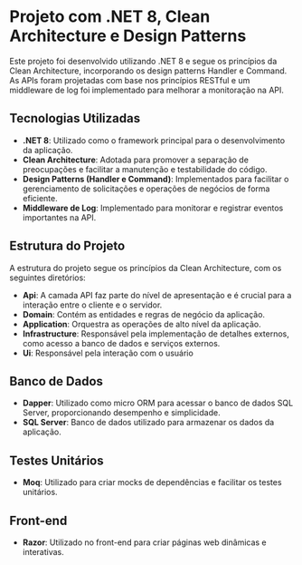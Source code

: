# Projeto com .NET 8, Clean Architecture e Design Patterns

Este projeto foi desenvolvido utilizando .NET 8 e segue os princípios da Clean Architecture, incorporando os design patterns Handler e Command. As APIs foram projetadas com base nos princípios RESTful e um middleware de log foi implementado para melhorar a monitoração na API.

## Tecnologias Utilizadas
- **.NET 8**: Utilizado como o framework principal para o desenvolvimento da aplicação.
- **Clean Architecture**: Adotada para promover a separação de preocupações e facilitar a manutenção e testabilidade do código.
- **Design Patterns (Handler e Command)**: Implementados para facilitar o gerenciamento de solicitações e operações de negócios de forma eficiente.
- **Middleware de Log**: Implementado para monitorar e registrar eventos importantes na API.

## Estrutura do Projeto
A estrutura do projeto segue os princípios da Clean Architecture, com os seguintes diretórios:
- **Api**: A camada API faz parte do nível de apresentação e é crucial para a interação entre o cliente e o servidor. 
- **Domain**: Contém as entidades e regras de negócio da aplicação.
- **Application**: Orquestra as operações de alto nível da aplicação.
- **Infrastructure**: Responsável pela implementação de detalhes externos, como acesso a banco de dados e serviços externos.
- **Ui**: Responsável pela interação com o usuário

## Banco de Dados
- **Dapper**: Utilizado como micro ORM para acessar o banco de dados SQL Server, proporcionando desempenho e simplicidade.
- **SQL Server**: Banco de dados utilizado para armazenar os dados da aplicação.

## Testes Unitários
- **Moq**: Utilizado para criar mocks de dependências e facilitar os testes unitários.

## Front-end
- **Razor**: Utilizado no front-end para criar páginas web dinâmicas e interativas.